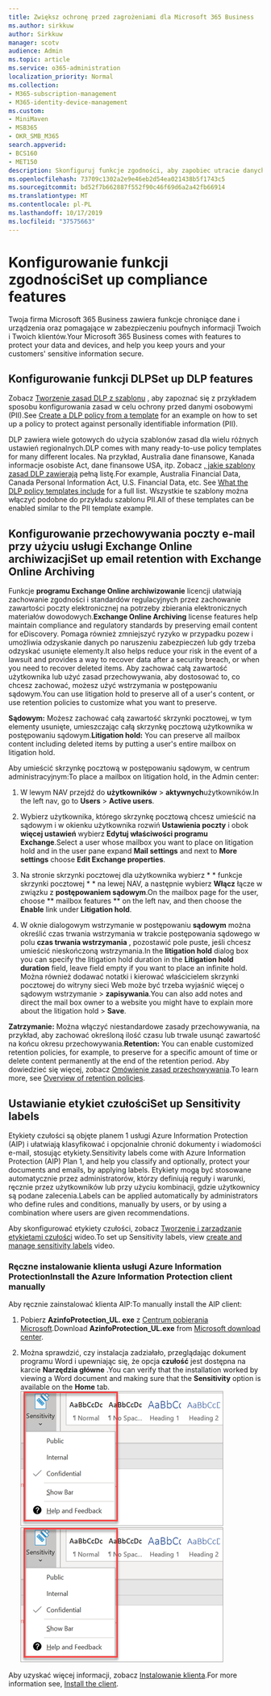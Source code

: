 ```yaml
---
title: Zwiększ ochronę przed zagrożeniami dla Microsoft 365 Business
ms.author: sirkkuw
author: Sirkkuw
manager: scotv
audience: Admin
ms.topic: article
ms.service: o365-administration
localization_priority: Normal
ms.collection:
- M365-subscription-management
- M365-identity-device-management
ms.custom:
- MiniMaven
- MSB365
- OKR_SMB_M365
search.appverid:
- BCS160
- MET150
description: Skonfiguruj funkcje zgodności, aby zapobiec utracie danych i etykietach poufnych danych.
ms.openlocfilehash: 73709c1302a2e9e46eb2d54ea021438b5f1743c5
ms.sourcegitcommit: bd52f7b662887f552f90c46f69d6a2a42fb66914
ms.translationtype: MT
ms.contentlocale: pl-PL
ms.lasthandoff: 10/17/2019
ms.locfileid: "37575663"
---
```

# <a name="set-up-compliance-features"></a><span data-ttu-id="7f2ef-103">Konfigurowanie funkcji zgodności</span><span class="sxs-lookup"><span data-stu-id="7f2ef-103">Set up compliance features</span></span>

<span data-ttu-id="7f2ef-104">Twoja firma Microsoft 365 Business zawiera funkcje chroniące dane i urządzenia oraz pomagające w zabezpieczeniu poufnych informacji Twoich i Twoich klientów.</span><span class="sxs-lookup"><span data-stu-id="7f2ef-104">Your Microsoft 365 Business comes with features to protect your data and devices, and help you keep yours and your customers' sensitive information secure.</span></span>

## <a name="set-up-dlp-features"></a><span data-ttu-id="7f2ef-105">Konfigurowanie funkcji DLP</span><span class="sxs-lookup"><span data-stu-id="7f2ef-105">Set up DLP features</span></span>

<span data-ttu-id="7f2ef-106">Zobacz [Tworzenie zasad DLP z szablonu](https://support.office.com/article/59414438-99f5-488b-975c-5023f2254369) , aby zapoznać się z przykładem sposobu konfigurowania zasad w celu ochrony przed danymi osobowymi (PII).</span><span class="sxs-lookup"><span data-stu-id="7f2ef-106">See [Create a DLP policy from a template](https://support.office.com/article/59414438-99f5-488b-975c-5023f2254369) for an example on how to set up a policy to protect against personally identifiable information (PII).</span></span> 
  
<span data-ttu-id="7f2ef-107">DLP zawiera wiele gotowych do użycia szablonów zasad dla wielu różnych ustawień regionalnych.</span><span class="sxs-lookup"><span data-stu-id="7f2ef-107">DLP comes with many ready-to-use policy templates for many different locales.</span></span> <span data-ttu-id="7f2ef-108">Na przykład, Australia dane finansowe, Kanada informacje osobiste Act, dane finansowe USA, itp. Zobacz [, jakie szablony zasad DLP zawierają](https://support.office.com/article/c2e588d3-8f4f-4937-a286-8c399f28953a) pełną listę.</span><span class="sxs-lookup"><span data-stu-id="7f2ef-108">For example, Australia Financial Data, Canada Personal Information Act, U.S. Financial Data, etc. See [What the DLP policy templates include](https://support.office.com/article/c2e588d3-8f4f-4937-a286-8c399f28953a) for a full list.</span></span> <span data-ttu-id="7f2ef-109">Wszystkie te szablony można włączyć podobne do przykładu szablonu PII.</span><span class="sxs-lookup"><span data-stu-id="7f2ef-109">All of these templates can be enabled similar to the PII template example.</span></span> 
  
## <a name="set-up-email-retention-with-exchange-online-archiving"></a><span data-ttu-id="7f2ef-110">Konfigurowanie przechowywania poczty e-mail przy użyciu usługi Exchange Online archiwizacji</span><span class="sxs-lookup"><span data-stu-id="7f2ef-110">Set up email retention with Exchange Online Archiving</span></span>

 <span data-ttu-id="7f2ef-111">Funkcje **programu Exchange Online archiwizowanie** licencji ułatwiają zachowanie zgodności i standardów regulacyjnych przez zachowanie zawartości poczty elektronicznej na potrzeby zbierania elektronicznych materiałów dowodowych.</span><span class="sxs-lookup"><span data-stu-id="7f2ef-111">**Exchange Online Archiving** license features help maintain compliance and regulatory standards by preserving email content for eDiscovery.</span></span> <span data-ttu-id="7f2ef-112">Pomaga również zmniejszyć ryzyko w przypadku pozew i umożliwia odzyskanie danych po naruszeniu zabezpieczeń lub gdy trzeba odzyskać usunięte elementy.</span><span class="sxs-lookup"><span data-stu-id="7f2ef-112">It also helps reduce your risk in the event of a lawsuit and provides a way to recover data after a security breach, or when you need to recover deleted items.</span></span> <span data-ttu-id="7f2ef-113">Aby zachować całą zawartość użytkownika lub użyć zasad przechowywania, aby dostosować to, co chcesz zachować, możesz użyć wstrzymania w postępowaniu sądowym.</span><span class="sxs-lookup"><span data-stu-id="7f2ef-113">You can use litigation hold to preserve all of a user's content, or use retention policies to customize what you want to preserve.</span></span>
  
<span data-ttu-id="7f2ef-114">**Sądowym:** Możesz zachować całą zawartość skrzynki pocztowej, w tym elementy usunięte, umieszczając całą skrzynkę pocztową użytkownika w postępowaniu sądowym.</span><span class="sxs-lookup"><span data-stu-id="7f2ef-114">**Litigation hold:** You can preserve all mailbox content including deleted items by putting a user's entire mailbox on litigation hold.</span></span> 
    
<span data-ttu-id="7f2ef-115">Aby umieścić skrzynkę pocztową w postępowaniu sądowym, w centrum administracyjnym:</span><span class="sxs-lookup"><span data-stu-id="7f2ef-115">To place a mailbox on litigation hold, in the Admin center:</span></span>
    
1. <span data-ttu-id="7f2ef-116">W lewym NAV przejdź do **użytkowników** \> **aktywnych**użytkowników.</span><span class="sxs-lookup"><span data-stu-id="7f2ef-116">In the left nav, go to **Users** \> **Active users**.</span></span>
    
2. <span data-ttu-id="7f2ef-117">Wybierz użytkownika, którego skrzynkę pocztową chcesz umieścić na sądowym i w okienku użytkownika rozwiń **Ustawienia poczty** i obok **więcej ustawień** wybierz **Edytuj właściwości programu Exchange**.</span><span class="sxs-lookup"><span data-stu-id="7f2ef-117">Select a user whose mailbox you want to place on litigation hold and in the user pane expand **Mail settings** and next to **More settings** choose **Edit Exchange properties**.</span></span>
    
3. <span data-ttu-id="7f2ef-118">Na stronie skrzynki pocztowej dla użytkownika wybierz \* \* funkcje skrzynki pocztowej \* \* na lewej NAV, a następnie wybierz **Włącz** łącze w związku z **postępowaniem sądowym**.</span><span class="sxs-lookup"><span data-stu-id="7f2ef-118">On the mailbox page for the user, choose \*\* mailbox features \*\* on the left nav, and then choose the **Enable** link under **Litigation hold**.</span></span>
    
4. <span data-ttu-id="7f2ef-119">W oknie dialogowym wstrzymanie w postępowaniu **sądowym** można określić czas trwania wstrzymania w trakcie postępowania sądowego w polu **czas trwania wstrzymania** , pozostawić pole puste, jeśli chcesz umieścić nieskończoną wstrzymania.</span><span class="sxs-lookup"><span data-stu-id="7f2ef-119">In the **litigation hold** dialog box you can specify the litigation hold duration in the **Litigation hold duration** field, leave field empty if you want to place an infinite hold.</span></span> <span data-ttu-id="7f2ef-120">Można również dodawać notatki i kierować właścicielem skrzynki pocztowej do witryny sieci Web może być trzeba wyjaśnić więcej o sądowym wstrzymanie \> **zapisywania**.</span><span class="sxs-lookup"><span data-stu-id="7f2ef-120">You can also add notes and direct the mail box owner to a website you might have to explain more about the litigation hold \> **Save**.</span></span>
    
<span data-ttu-id="7f2ef-121">**Zatrzymanie:** Można włączyć niestandardowe zasady przechowywania, na przykład, aby zachować określoną ilość czasu lub trwale usunąć zawartość na końcu okresu przechowywania.</span><span class="sxs-lookup"><span data-stu-id="7f2ef-121">**Retention:** You can enable customized retention policies, for example, to preserve for a specific amount of time or delete content permanently at the end of the retention period.</span></span> <span data-ttu-id="7f2ef-122">Aby dowiedzieć się więcej, zobacz [Omówienie zasad przechowywania](https://support.office.com/article/5e377752-700d-4870-9b6d-12bfc12d2423).</span><span class="sxs-lookup"><span data-stu-id="7f2ef-122">To learn more, see [Overview of retention policies](https://support.office.com/article/5e377752-700d-4870-9b6d-12bfc12d2423).</span></span>

## <a name="set-up-sensitivity-labels"></a><span data-ttu-id="7f2ef-123">Ustawianie etykiet czułości</span><span class="sxs-lookup"><span data-stu-id="7f2ef-123">Set up Sensitivity labels</span></span>

<span data-ttu-id="7f2ef-124">Etykiety czułości są objęte planem 1 usługi Azure Information Protection (AIP) i ułatwiają klasyfikować i opcjonalnie chronić dokumenty i wiadomości e-mail, stosując etykiety.</span><span class="sxs-lookup"><span data-stu-id="7f2ef-124">Sensitivity labels come with Azure Information Protection (AIP) Plan 1, and help you classify and optionally, protect your documents and emails, by applying labels.</span></span> <span data-ttu-id="7f2ef-125">Etykiety mogą być stosowane automatycznie przez administratorów, którzy definiują reguły i warunki, ręcznie przez użytkowników lub przy użyciu kombinacji, gdzie użytkownicy są podane zalecenia.</span><span class="sxs-lookup"><span data-stu-id="7f2ef-125">Labels can be applied automatically by administrators who define rules and conditions, manually by users, or by using a combination where users are given recommendations.</span></span>

<span data-ttu-id="7f2ef-126">Aby skonfigurować etykiety czułości, zobacz [Tworzenie i zarządzanie etykietami czułości](https://support.office.com/en-us/article/2fb96b54-7dd2-4f0c-ac8d-170790d4b8b9) wideo.</span><span class="sxs-lookup"><span data-stu-id="7f2ef-126">To set up Sensitivity labels, view [create and manage sensitivity labels](https://support.office.com/en-us/article/2fb96b54-7dd2-4f0c-ac8d-170790d4b8b9) video.</span></span>



### <a name="install-the-azure-information-protection-client-manually"></a><span data-ttu-id="7f2ef-127">Ręczne instalowanie klienta usługi Azure Information Protection</span><span class="sxs-lookup"><span data-stu-id="7f2ef-127">Install the Azure Information Protection client manually</span></span>

<span data-ttu-id="7f2ef-128">Aby ręcznie zainstalować klienta AIP:</span><span class="sxs-lookup"><span data-stu-id="7f2ef-128">To manually install the AIP client:</span></span>

1. <span data-ttu-id="7f2ef-129">Pobierz **AzinfoProtection_UL. exe** z [Centrum pobierania Microsoft](https://www.microsoft.com/download/details.aspx?id=53018).</span><span class="sxs-lookup"><span data-stu-id="7f2ef-129">Download **AzinfoProtection_UL.exe** from [Microsoft download center](https://www.microsoft.com/download/details.aspx?id=53018).</span></span>
 
2. <span data-ttu-id="7f2ef-130">Można sprawdzić, czy instalacja zadziałało, przeglądając dokument programu Word i upewniając się, że opcja **czułość** jest dostępna na karcie **Narzędzia główne** .</span><span class="sxs-lookup"><span data-stu-id="7f2ef-130">You can verify that the installation worked by viewing a Word document and making sure that the **Sensitivity** option is available on the **Home** tab.</span></span>
<br/><span data-ttu-id="7f2ef-131">![Karta ochrona listy rozwijanej w dokumencie programu Word.](media/word-sensitivity.png)</span><span class="sxs-lookup"><span data-stu-id="7f2ef-131">![Protection tab drop-down in a Word document.](media/word-sensitivity.png)</span></span>

<span data-ttu-id="7f2ef-132">Aby uzyskać więcej informacji, zobacz [Instalowanie klienta](https://docs.microsoft.com/azure/information-protection/infoprotect-tutorial-step3).</span><span class="sxs-lookup"><span data-stu-id="7f2ef-132">For more information see, [Install the client](https://docs.microsoft.com/azure/information-protection/infoprotect-tutorial-step3).</span></span>
